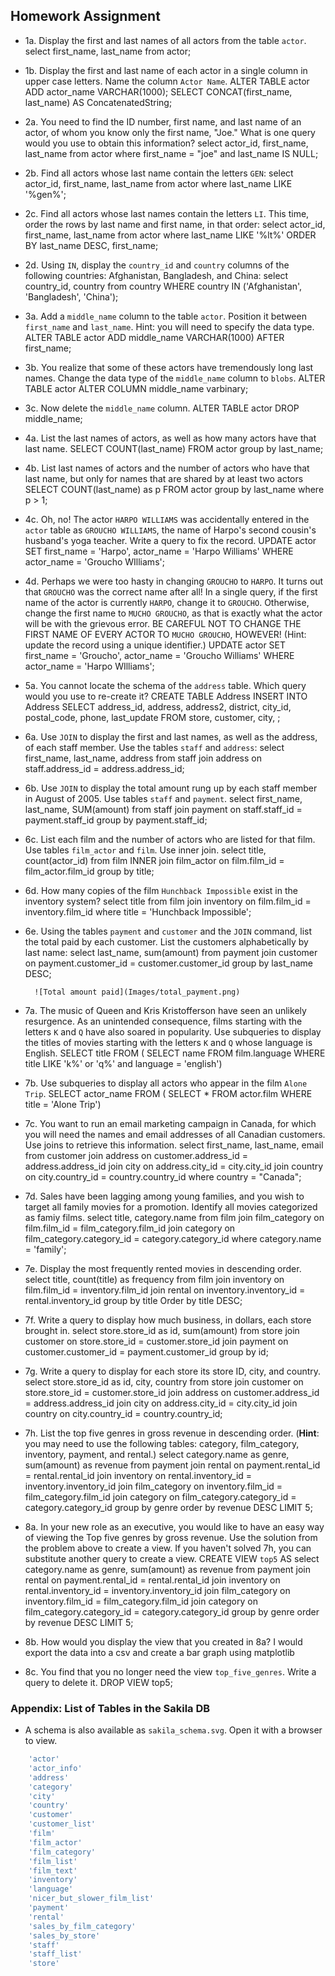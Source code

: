 ## Homework Assignment

* 1a. Display the first and last names of all actors from the table `actor`.
                    select  first_name, last_name from actor;

* 1b. Display the first and last name of each actor in a single column in upper case letters. Name the column `Actor Name`. 
                    ALTER TABLE actor
                    ADD actor_name VARCHAR(1000);
                    SELECT CONCAT(first_name, last_name) AS ConcatenatedString;
                    
* 2a. You need to find the ID number, first name, and last name of an actor, of whom you know only the first name, "Joe." What is one query would you use to obtain this information?
                    select actor_id, first_name, last_name
                    from actor
                    where first_name = "joe" and last_name IS NULL;

* 2b. Find all actors whose last name contain the letters `GEN`:
                    select actor_id, first_name, last_name
                    from actor
                    where last_name  LIKE '%gen%';
* 2c. Find all actors whose last names contain the letters `LI`. This time, order the rows by last name and first name, in that order:
                    select actor_id, first_name, last_name
                    from actor
                    where last_name  LIKE '%lt%'
                    ORDER BY last_name DESC, first_name;
                    
* 2d. Using `IN`, display the `country_id` and `country` columns of the following countries: Afghanistan, Bangladesh, and China:
                    select country_id, country from country
                    WHERE country IN ('Afghanistan', 'Bangladesh', 'China');
* 3a. Add a `middle_name` column to the table `actor`. Position it between `first_name` and `last_name`. Hint: you will need to specify the data type.
                    ALTER TABLE actor
                    ADD middle_name VARCHAR(1000)
                    AFTER first_name;
* 3b. You realize that some of these actors have tremendously long last names. Change the data type of the `middle_name` column to `blobs`.
                    ALTER TABLE actor
                    ALTER COLUMN middle_name varbinary;
* 3c. Now delete the `middle_name` column.
                    ALTER TABLE actor DROP middle_name;
* 4a. List the last names of actors, as well as how many actors have that last name.
                    SELECT COUNT(last_name)
                    FROM actor
                    group by last_name;
* 4b. List last names of actors and the number of actors who have that last name, but only for names that are shared by at least two actors
                    SELECT COUNT(last_name) as p
                    FROM actor
                    group by last_name
                    where p > 1;
* 4c. Oh, no! The actor `HARPO WILLIAMS` was accidentally entered in the `actor` table as `GROUCHO WILLIAMS`, the name of Harpo's second cousin's husband's yoga teacher. Write a query to fix the record.
                    UPDATE actor
                    SET first_name = 'Harpo', actor_name = 'Harpo Williams'
                    WHERE actor_name = 'Groucho WIlliams';
* 4d. Perhaps we were too hasty in changing `GROUCHO` to `HARPO`. It turns out that `GROUCHO` was the correct name after all! In a single query, if the first name of the actor is currently `HARPO`, change it to `GROUCHO`. Otherwise, change the first name to `MUCHO GROUCHO`, as that is exactly what the actor will be with the grievous error. BE CAREFUL NOT TO CHANGE THE FIRST NAME OF EVERY ACTOR TO `MUCHO GROUCHO`, HOWEVER! (Hint: update the record using a unique identifier.)
                    UPDATE actor
                    SET first_name = 'Groucho', actor_name = 'Groucho Williams'
                    WHERE actor_name = 'Harpo WIlliams';
* 5a. You cannot locate the schema of the `address` table. Which query would you use to re-create it?
                    CREATE TABLE Address
                    INSERT INTO Address
                    SELECT address_id, address, address2, district, city_id, postal_code, phone, last_update
                    FROM store, customer, city, ;

* 6a. Use `JOIN` to display the first and last names, as well as the address, of each staff member. Use the tables `staff` and `address`:
                    select first_name, last_name, address
                    from staff
                    join address on staff.address_id = address.address_id;
* 6b. Use `JOIN` to display the total amount rung up by each staff member in August of 2005. Use tables `staff` and `payment`. 
                    select first_name, last_name, SUM(amount)
                    from staff
                    join payment on staff.staff_id = payment.staff_id
                    group by payment.staff_id;
* 6c. List each film and the number of actors who are listed for that film. Use tables `film_actor` and `film`. Use inner join.
                    select title, count(actor_id)
                    from film
                    INNER join film_actor on film.film_id = film_actor.film_id
                    group by title;
* 6d. How many copies of the film `Hunchback Impossible` exist in the inventory system?
                    select title
                    from film
                    join inventory on film.film_id = inventory.film_id
                    where title = 'Hunchback Impossible';
* 6e. Using the tables `payment` and `customer` and the `JOIN` command, list the total paid by each customer. List the customers alphabetically by last name:
                    select last_name, sum(amount)
                    from payment
                    join customer on payment.customer_id = customer.customer_id
                    group by last_name DESC;
  ```
  	![Total amount paid](Images/total_payment.png)
  ```

* 7a. The music of Queen and Kris Kristofferson have seen an unlikely resurgence. As an unintended consequence, films starting with the letters `K` and `Q` have also soared in popularity. Use subqueries to display the titles of movies starting with the letters `K` and `Q` whose language is English. 
                    SELECT title
                    FROM (
                    SELECT name
                    FROM film.language
                    WHERE title LIKE 'k%' or 'q%'  and language = 'english')
* 7b. Use subqueries to display all actors who appear in the film `Alone Trip`.
                    SELECT actor_name
                    FROM (
                    SELECT *
                    FROM actor.film
                    WHERE title  = 'Alone Trip')
* 7c. You want to run an email marketing campaign in Canada, for which you will need the names and email addresses of all Canadian customers. Use joins to retrieve this information.
                    select first_name, last_name, email
                    from customer
                    join address on customer.address_id = address.address_id
                    join city on address.city_id = city.city_id
                    join country on city.country_id = country.country_id
                    where country = "Canada";
* 7d. Sales have been lagging among young families, and you wish to target all family movies for a promotion. Identify all movies categorized as famiy films.
                    select title, category.name
                    from film
                    join film_category on film.film_id = film_category.film_id
                    join category on film_category.category_id = category.category_id
                    where category.name = 'family';

* 7e. Display the most frequently rented movies in descending order.
                    select title, count(title) as frequency
                    from film
                    join inventory on film.film_id = inventory.film_id
                    join rental on inventory.inventory_id = rental.inventory_id
                    group by title
                    Order by title DESC;
* 7f. Write a query to display how much business, in dollars, each store brought in.
                    select store.store_id as id, sum(amount)
                    from store
                    join customer on store.store_id = customer.store_id
                    join payment on customer.customer_id = payment.customer_id
                    group by id;
* 7g. Write a query to display for each store its store ID, city, and country.
                    select store.store_id as id, city, country
                    from store
                    join customer on store.store_id = customer.store_id
                    join address on customer.address_id = address.address_id
                    join city on address.city_id = city.city_id
                    join country on city.country_id = country.country_id;

* 7h. List the top five genres in gross revenue in descending order. (**Hint**: you may need to use the following tables: category, film_category, inventory, payment, and rental.)
                    select category.name as genre, sum(amount) as revenue
                    from payment
                    join rental on payment.rental_id = rental.rental_id
                    join inventory on rental.inventory_id = inventory.inventory_id
                    join film_category on inventory.film_id = film_category.film_id
                    join category on film_category.category_id = category.category_id
                    group by genre
                    order by revenue DESC
                    LIMIT 5;
* 8a. In your new role as an executive, you would like to have an easy way of viewing the Top five genres by gross revenue. Use the solution from the problem above to create a view. If you haven't solved 7h, you can substitute another query to create a view.
                    CREATE VIEW `top5` AS
                    select category.name as genre, sum(amount) as revenue
                    from payment
                    join rental on payment.rental_id = rental.rental_id
                    join inventory on rental.inventory_id = inventory.inventory_id
                    join film_category on inventory.film_id = film_category.film_id
                    join category on film_category.category_id = category.category_id
                    group by genre
                    order by revenue DESC
                    LIMIT 5;
* 8b. How would you display the view that you created in 8a?
                    I would export the data into a csv and create a bar graph using matplotlib
* 8c. You find that you no longer need the view `top_five_genres`. Write a query to delete it.
                    DROP VIEW top5;
                    
                    
### Appendix: List of Tables in the Sakila DB

* A schema is also available as `sakila_schema.svg`. Open it with a browser to view.

```sql
	'actor'
	'actor_info'
	'address'
	'category'
	'city'
	'country'
	'customer'
	'customer_list'
	'film'
	'film_actor'
	'film_category'
	'film_list'
	'film_text'
	'inventory'
	'language'
	'nicer_but_slower_film_list'
	'payment'
	'rental'
	'sales_by_film_category'
	'sales_by_store'
	'staff'
	'staff_list'
	'store'
```
